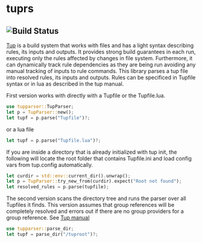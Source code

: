 # tuprs  
![Build Status](https://github.com/svark/tuprs/actions/workflows/rust.yml/badge.svg)
---
[Tup](https://gittup.org/tup) is a build system that works with files and has a light syntax describing rules, its inputs and outputs. It provides strong build guarantees in each run, executing only the rules affected by changes in file system. Furthermore, it can dynamically track rule dependencies as they are being run avoiding any manual tracking of inputs to rule commands. This library parses a tup file into resolved rules, its inputs and outputs. 
Rules can be specificed in Tupfile syntax or in lua as described in the tup manual.

First version works with directly with a Tupfile or the Tupfile.lua.
```rust
use tupparser::TupParser;
let p = TupParser::new();
let tupf = p.parse("Tupfile")?;
```
or a lua file
```rust
let tupf = p.parse("Tupfile.lua")?;
```

If you are inside a directory that is already initialized with tup init, the following will locate the root folder that contains Tupfile.ini and load config vars from tup.config automatically.
```rust
let curdir = std::env::current_dir().unwrap();
let p = TupParser::try_new_from(curdir).expect("Root not found");
let resolved_rules = p.parse(tupfile);
```

The second version  scans the directory tree and runs the parser over all Tupfiles it finds.
This version assumes that group references will be completely resolved and errors out if there are no group providers for a group reference. See [Tup manual](https://gittup.org/tup/manual.html)
```rust
use tupparser::parse_dir;
let tupf = parse_dir("/tuproot")?;
```

